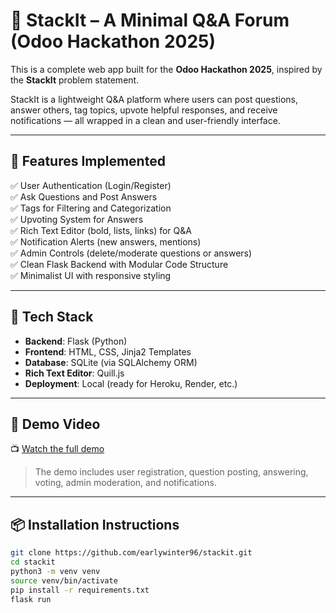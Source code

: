 # 🧠 StackIt – A Minimal Q&A Forum (Odoo Hackathon 2025)

This is a complete web app built for the **Odoo Hackathon 2025**, inspired by the **StackIt** problem statement.

StackIt is a lightweight Q&A platform where users can post questions, answer others, tag topics, upvote helpful responses, and receive notifications — all wrapped in a clean and user-friendly interface.

---

## 🚀 Features Implemented

✅ User Authentication (Login/Register)  
✅ Ask Questions and Post Answers  
✅ Tags for Filtering and Categorization  
✅ Upvoting System for Answers  
✅ Rich Text Editor (bold, lists, links) for Q&A  
✅ Notification Alerts (new answers, mentions)  
✅ Admin Controls (delete/moderate questions or answers)  
✅ Clean Flask Backend with Modular Code Structure  
✅ Minimalist UI with responsive styling

---

## 🧱 Tech Stack

- **Backend**: Flask (Python)
- **Frontend**: HTML, CSS, Jinja2 Templates
- **Database**: SQLite (via SQLAlchemy ORM)
- **Rich Text Editor**: Quill.js
- **Deployment**: Local (ready for Heroku, Render, etc.)

---

## 🎥 Demo Video

📺 [Watch the full demo](https://www.loom.com/share/fed7edd8d44441199e3c5bb67b573418)

> The demo includes user registration, question posting, answering, voting, admin moderation, and notifications.

---

## 📦 Installation Instructions

```bash
git clone https://github.com/earlywinter96/stackit.git
cd stackit
python3 -m venv venv
source venv/bin/activate
pip install -r requirements.txt
flask run
